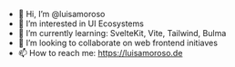 - 👋 Hi, I’m @luisamoroso
- 👀 I’m interested in UI Ecosystems
- 🌱 I’m currently learning: SvelteKit, Vite, Tailwind, Bulma
- 💞️ I’m looking to collaborate on web frontend initiaves
- 📫 How to reach me: https://luisamoroso.de 

<!---
luisamoroso/luisamoroso is a ✨ special ✨ repository because its `README.md` (this file) appears on your GitHub profile.
You can click the Preview link to take a look at your changes.
--->
